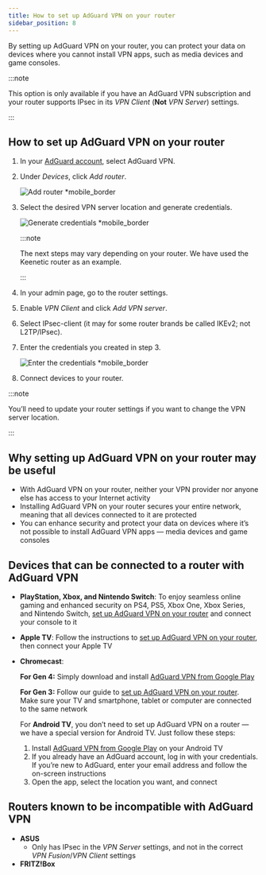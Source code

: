 ```yaml
---
title: How to set up AdGuard VPN on your router
sidebar_position: 8
---
```


By setting up AdGuard VPN on your router, you can protect your data on devices where you cannot install VPN apps, such as media devices and game consoles.

:::note

This option is only available if you have an AdGuard VPN subscription and your router supports IPsec in its _VPN Client_ (**Not** _VPN Server_) settings.

:::

## How to set up AdGuard VPN on your router

1. In your [AdGuard account](https://auth.adguard.com/login.html), select AdGuard VPN.

2. Under _Devices_, click _Add router_.

   ![Add router \*mobile\_border](https://cdn.adguardvpn.com/content/kb/vpn/general/2_year.jpg)

3. Select the desired VPN server location and generate credentials.

   ![Generate credentials \*mobile\_border](https://cdn.adguardvpn.com/content/kb/vpn/general/configure_router.png)

   :::note

   The next steps may vary depending on your router. We have used the Keenetic router as an example.

   :::

4. In your admin page, go to the router settings.

5. Enable _VPN Client_ and click _Add VPN server_.

6. Select IPsec-client (it may for some router brands be called IKEv2; not L2TP/IPsec).

7. Enter the credentials you created in step 3.

   ![Enter the credentials \*mobile\_border](https://cdn.adguardvpn.com/content/kb/vpn/general/vpn_connection.jpg)

8. Connect devices to your router.

:::note

You’ll need to update your router settings if you want to change the VPN server location.

:::

## Why setting up AdGuard VPN on your router may be useful

- With AdGuard VPN on your router, neither your VPN provider nor anyone else has access to your Internet activity
- Installing AdGuard VPN on your router secures your entire network, meaning that all devices connected to it are protected
- You can enhance security and protect your data on devices where it’s not possible to install AdGuard VPN apps — media devices and game consoles

## Devices that can be connected to a router with AdGuard VPN

- **PlayStation, Xbox, and Nintendo Switch**: To enjoy seamless online gaming and enhanced security on PS4, PS5, Xbox One, Xbox Series, and Nintendo Switch, [set up AdGuard VPN on your router](#how-to-set-up-adguard-vpn-on-your-router) and connect your console to it

- **Apple TV**: Follow the instructions to [set up AdGuard VPN on your router](#how-to-set-up-adguard-vpn-on-your-router), then connect your Apple TV

- **Chromecast**:

  **For Gen 4:** Simply download and install [AdGuard VPN from Google Play](https://play.google.com/store/apps/details?id=com.adguard.vpn)

  **For Gen 3:** Follow our guide to [set up AdGuard VPN on your router](#how-to-set-up-adguard-vpn-on-your-router). Make sure your TV and smartphone, tablet or computer are connected to the same network

  For **Android TV**, you don’t need to set up AdGuard VPN on a router — we have a special version for Android TV. Just follow these steps:

  1. Install [AdGuard VPN from Google Play](https://play.google.com/store/apps/details?id=com.adguard.vpn) on your Android TV
  2. If you already have an AdGuard account, log in with your credentials. If you’re new to AdGuard, enter your email address and follow the on-screen instructions
  3. Open the app, select the location you want, and connect

## Routers known to be incompatible with AdGuard VPN

- **ASUS**
  - Only has IPsec in the _VPN Server_ settings, and not in the correct _VPN Fusion_/_VPN Client_ settings
- **FRITZ!Box**
